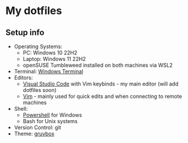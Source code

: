 # My dotfiles

## Setup info

- Operating Systems:
    - PC: Windows 10 22H2
    - Laptop: Windows 11 22H2
    - openSUSE Tumbleweed installed on both machines via WSL2
- Terminal: [Windows Terminal](https://github.com/microsoft/terminal)
- Editors:
    - [Visual Studio Code](https://github.com/microsoft/vscode) with Vim keybinds - my main editor (will add dotfiles soon)
    - [Vim](https://github.com/vim/vim) - mainly used for quick edits and when connecting to remote machines
- Shell:
    - [Powershell](https://github.com/PowerShell/PowerShell) for Windows
    - Bash for Unix systems 
- Version Control: git
- Theme: [gruvbox](https://github.com/morhetz/gruvbox)
